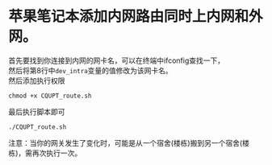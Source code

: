 # 苹果笔记本添加内网路由同时上内网和外网。
首先要找到你连接到内网的网卡名，可以在终端中ifconfig查找一下，</br>
然后将第8行中`dev_intra`变量的值修改为该网卡名。</br>
然后添加执行权限 </br>
```
chmod +x CQUPT_route.sh
```
最后执行脚本即可
```
./CQUPT_route.sh
```
注意：当你的网关发生了变化时，可能是从一个宿舍(楼栋)搬到另一个宿舍(楼栋)，需再次执行一次。
